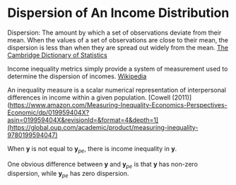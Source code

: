 # Dispersion of An Income Distribution


Dispersion: The amount by which a set of observations deviate from their mean. When the values of a set of observations are close to their mean, the dispersion is less than when they are spread out widely from the mean. [The Cambridge Dictionary of Statistics](https://www.cambridge.org/us/universitypress/subjects/statistics-probability/statistics-and-probability-general-interest/cambridge-dictionary-statistics-4th-edition?format=HB&isbn=9780521766999) 

Income inequality metrics simply provide a system of measurement used to determine the dispersion of incomes. [Wikipedia](https://en.wikipedia.org/wiki/Income_inequality_metrics)

 An inequality measure is a scalar numerical representation of interpersonal differences in income within a given population. [Cowell (2011)](https://www.amazon.com/Measuring-Inequality-Economics-Perspectives-Economic/dp/019959404X?asin=019959404X&revisionId=&format=4&depth=1](https://global.oup.com/academic/product/measuring-inequality-9780199594047)


When $\mathbf{y}$ is not equal to $\mathbf{y}_{pe}$, there is income inequality in $\mathbf{y}$.

One obvious difference between $\mathbf{y}$ and $\mathbf{y}_{pe}$ is that $\mathbf{y}$ has non-zero dispersion, while $\mathbf{y}_{pe}$ has zero dispersion.
